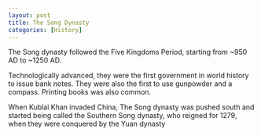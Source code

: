 ```yaml
---
layout: post
title: The Song Dynasty
categories: [History]
---
```


The Song dynasty followed the Five Kingdoms Period, starting from ~950 AD to ~1250 AD.

Technologically advanced, they were the first government in world history to issue bank notes.
They were also the first to use gunpowder and a compass. Printing books was also common.

When Kublai Khan invaded China, The Song dynasty was pushed south and started being called
the Southern Song dynasty, who reigned for 1279, when they were conquered by the Yuan dynasty
